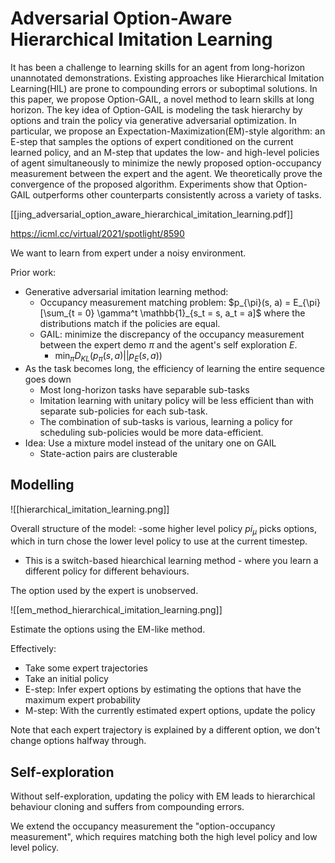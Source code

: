 # Adversarial Option-Aware Hierarchical Imitation Learning


It has been a challenge to learning skills for an agent from long-horizon unannotated demonstrations. Existing approaches like Hierarchical Imitation Learning(HIL) are prone to compounding errors or suboptimal solutions. In this paper, we propose Option-GAIL, a novel method to learn skills at long horizon. The key idea of Option-GAIL is modeling the task hierarchy by options and train the policy via generative adversarial optimization. In particular, we propose an Expectation-Maximization(EM)-style algorithm: an E-step that samples the options of expert conditioned on the current learned policy, and an M-step that updates the low- and high-level policies of agent simultaneously to minimize the newly proposed option-occupancy measurement between the expert and the agent. We theoretically prove the convergence of the proposed algorithm. Experiments show that Option-GAIL outperforms other counterparts consistently across a variety of tasks.

[[jing_adversarial_option_aware_hierarchical_imitation_learning.pdf]]

https://icml.cc/virtual/2021/spotlight/8590

We want to learn from expert under a noisy environment.

Prior work:
 - Generative adversarial imitation learning method:
	 - Occupancy measurement matching problem: $p_{\pi}(s, a) = E_{\pi} [\sum_{t = 0} \gamma^t \mathbb{1}_{s_t = s, a_t = a]$ where the distributions match if the policies are equal.
	 - GAIL: minimize the discrepancy of the occupancy measurement between the expert demo $\pi$ and the agent's self exploration $E$.
		 - $\min_{\pi} D_{KL} (p_{\pi}(s, a)||p_{E}(s, a))$
 - As the task becomes long, the efficiency of learning the entire sequence goes down
	 - Most long-horizon tasks have separable sub-tasks
	 - Imitation learning with unitary policy will be less efficient than with separate sub-policies for each sub-task.
	 - The combination of sub-tasks is various, learning a policy for scheduling sub-policies would be more data-efficient.
 - Idea: Use a mixture model instead of the unitary one on GAIL
	 - State-action pairs are clusterable



## Modelling
![[hierarchical_imitation_learning.png]]

Overall structure of the model:
 -some higher level policy $pi_{\mu}$ picks options, which in turn chose the lower level policy to use at the current timestep.
  - This is a switch-based hiearchical learning method - where you learn a different policy for different behaviours.


The option used by the expert is unobserved.

![[em_method_hierarchical_imitation_learning.png]]

Estimate the options using the EM-like method.

Effectively:
 - Take some expert trajectories
 - Take an initial policy
 - E-step: Infer expert options by estimating the options that have the maximum expert probability
 - M-step: With the currently estimated expert options, update the policy


Note that each expert trajectory is explained by a different option, we don't change options halfway through.

## Self-exploration

Without self-exploration, updating the policy with EM leads to hierarchical behaviour cloning and suffers from compounding errors.

We extend the occupancy measurement the "option-occupancy measurement", which requires matching both the high level policy and low level policy.